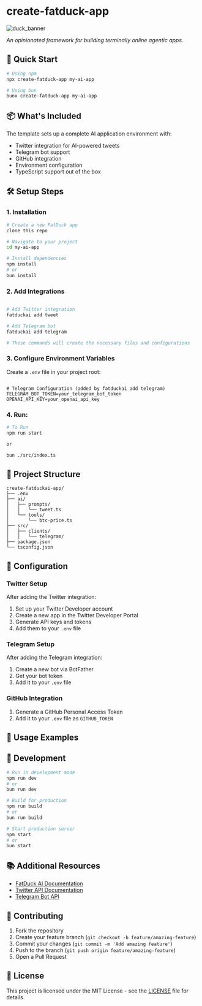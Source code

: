 # create-fatduck-app

![duck_banner](https://github.com/user-attachments/assets/33c039c6-bd6a-436f-952e-fbc88ae07c50)

_An opinionated framework for building terminally online agentic apps._

## 🚀 Quick Start

```bash
# Using npm
npx create-fatduck-app my-ai-app

# Using bun
bunx create-fatduck-app my-ai-app
```

## 📦 What's Included

The template sets up a complete AI application environment with:

- Twitter integration for AI-powered tweets
- Telegram bot support
- GitHub integration
- Environment configuration
- TypeScript support out of the box

## 🛠️ Setup Steps

### 1. Installation

```bash
# Create a new FatDuck app
clone this repo

# Navigate to your project
cd my-ai-app

# Install dependencies
npm install
# or
bun install
```

### 2. Add Integrations

```bash

# Add Twitter integration
fatduckai add tweet

# Add Telegram bot
fatduckai add telegram

# These commands will create the necessary files and configurations
```

### 3. Configure Environment Variables

Create a `.env` file in your project root:

```env

# Telegram Configuration (added by fatduckai add telegram)
TELEGRAM_BOT_TOKEN=your_telegram_bot_token
OPENAI_API_KEY=your_openai_api_key
```

### 4. Run:

```bash
# To Run
npm run start

or

bun ./src/index.ts

```

## 📁 Project Structure

```
create-fatduckai-app/
├── .env
├── ai/
│   ├── prompts/
│   │   └── tweet.ts
│   └── tools/
│       └── btc-price.ts
├── src/
│   ├── clients/
│   │   └── telegram/
├── package.json
└── tsconfig.json
```

## 🔧 Configuration

### Twitter Setup

After adding the Twitter integration:

1. Set up your Twitter Developer account
2. Create a new app in the Twitter Developer Portal
3. Generate API keys and tokens
4. Add them to your `.env` file

### Telegram Setup

After adding the Telegram integration:

1. Create a new bot via BotFather
2. Get your bot token
3. Add it to your `.env` file

### GitHub Integration

1. Generate a GitHub Personal Access Token
2. Add it to your `.env` file as `GITHUB_TOKEN`

## 📝 Usage Examples

## 🚀 Development

```bash
# Run in development mode
npm run dev
# or
bun run dev

# Build for production
npm run build
# or
bun run build

# Start production server
npm start
# or
bun start
```

## 📚 Additional Resources

- [FatDuck AI Documentation](https://docs.fatduck.ai)
- [Twitter API Documentation](https://developer.twitter.com/en/docs)
- [Telegram Bot API](https://core.telegram.org/bots/api)

## 🤝 Contributing

1. Fork the repository
2. Create your feature branch (`git checkout -b feature/amazing-feature`)
3. Commit your changes (`git commit -m 'Add amazing feature'`)
4. Push to the branch (`git push origin feature/amazing-feature`)
5. Open a Pull Request

## 📄 License

This project is licensed under the MIT License - see the [LICENSE](LICENSE) file for details.
